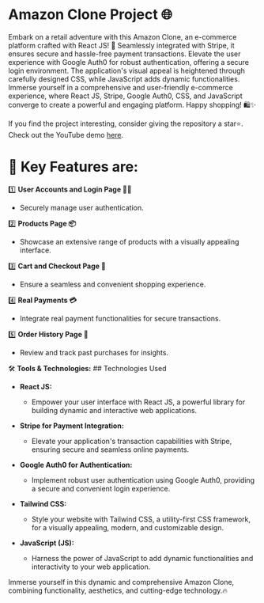 # Amazon Clone Project 🌐

Embark on a retail adventure with this Amazon Clone, an e-commerce platform crafted with React JS! 🚀 Seamlessly integrated with Stripe, it ensures secure and hassle-free payment transactions. Elevate the user experience with Google Auth0 for robust authentication, offering a secure login environment. The application's visual appeal is heightened through carefully designed CSS, while JavaScript adds dynamic functionalities. Immerse yourself in a comprehensive and user-friendly e-commerce experience, where React JS, Stripe, Google Auth0, CSS, and JavaScript converge to create a powerful and engaging platform. Happy shopping! 🛍️✨  

If you find the project interesting, consider giving the repository a star⭐. Check out the YouTube demo [here](link).

# 🚀 Key Features are:

1️⃣ **User Accounts and Login Page 👨👨**
   - Securely manage user authentication.

2️⃣ **Products Page 📦**
   - Showcase an extensive range of products with a visually appealing interface.

3️⃣ **Cart and Checkout Page 🛒**
   - Ensure a seamless and convenient shopping experience.

4️⃣ **Real Payments 💳**
   - Integrate real payment functionalities for secure transactions.

5️⃣ **Order History Page 📖**
   - Review and track past purchases for insights.


🛠️ **Tools & Technologies:**
    ## Technologies Used

- **React JS:**
  - Empower your user interface with React JS, a powerful library for building dynamic and interactive web applications.

- **Stripe for Payment Integration:**
  - Elevate your application's transaction capabilities with Stripe, ensuring secure and seamless online payments.

- **Google Auth0 for Authentication:**
  - Implement robust user authentication using Google Auth0, providing a secure and convenient login experience.

- **Tailwind CSS:**
  - Style your website with Tailwind CSS, a utility-first CSS framework, for a visually appealing, modern, and customizable design.

- **JavaScript (JS):**
  - Harness the power of JavaScript to add dynamic functionalities and interactivity to your web application.

Immerse yourself in this dynamic and comprehensive Amazon Clone, combining functionality, aesthetics, and cutting-edge technology.🔥
